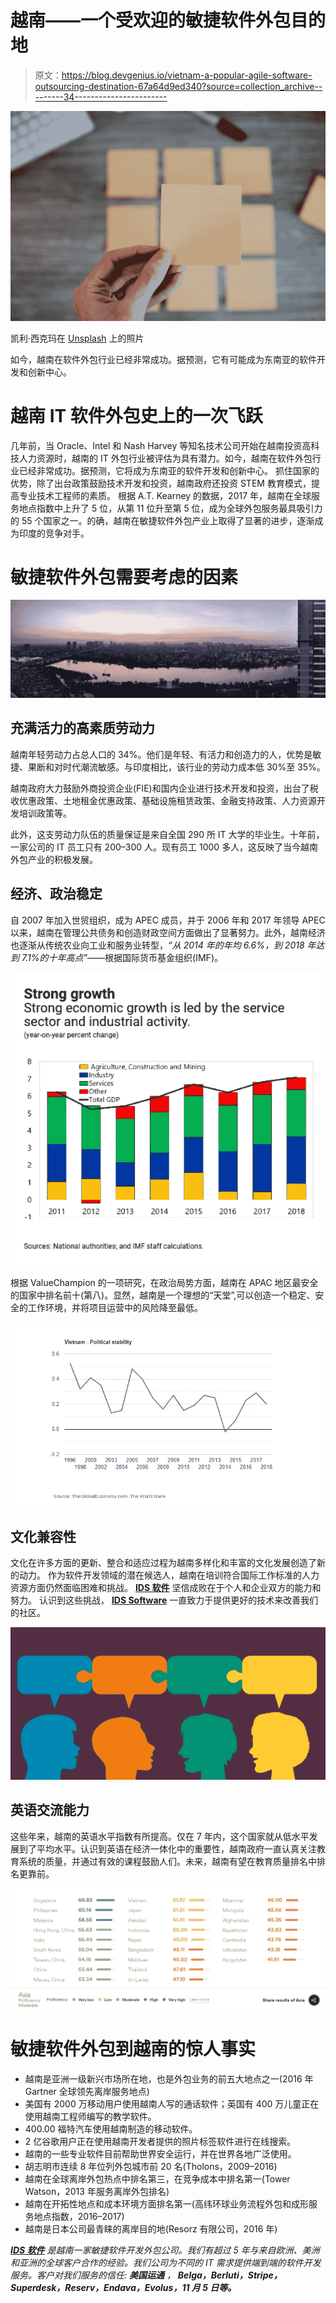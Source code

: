 # 越南——一个受欢迎的敏捷软件外包目的地

> 原文：<https://blog.devgenius.io/vietnam-a-popular-agile-software-outsourcing-destination-67a64d9ed340?source=collection_archive---------34----------------------->

![](img/efac14335b2b938cba1169f0ee126814.png)

凯利·西克玛在 [Unsplash](https://unsplash.com?utm_source=medium&utm_medium=referral) 上的照片

如今，越南在软件外包行业已经非常成功。据预测，它有可能成为东南亚的软件开发和创新中心。

# 越南 IT 软件外包史上的一次飞跃

几年前，当 Oracle、Intel 和 Nash Harvey 等知名技术公司开始在越南投资高科技人力资源时，越南的 IT 外包行业被评估为具有潜力。如今，越南在软件外包行业已经非常成功。据预测，它将成为东南亚的软件开发和创新中心。
抓住国家的优势，除了出台政策鼓励技术开发和投资，越南政府还投资 STEM 教育模式，提高专业技术工程师的素质。
根据 A.T. Kearney 的数据，2017 年，越南在全球服务地点指数中上升了 5 位，从第 11 位升至第 5 位，成为全球外包服务最具吸引力的 55 个国家之一。的确，越南在敏捷软件外包产业上取得了显著的进步，逐渐成为印度的竞争对手。

# 敏捷软件外包需要考虑的因素

![](img/73f597a65555f20632d7206d083f224e.png)

## 充满活力的高素质劳动力

越南年轻劳动力占总人口的 34%。他们是年轻、有活力和创造力的人，优势是敏捷、果断和对时代潮流敏感。与印度相比，该行业的劳动力成本低 30%至 35%。

越南政府大力鼓励外商投资企业(FIE)和国内企业进行技术开发和投资，出台了税收优惠政策、土地租金优惠政策、基础设施租赁政策、金融支持政策、人力资源开发培训政策等。

此外，这支劳动力队伍的质量保证是来自全国 290 所 IT 大学的毕业生。十年前，一家公司的 IT 员工只有 200–300 人。现有员工 1000 多人，这反映了当今越南外包产业的积极发展。

## 经济、政治稳定

自 2007 年加入世贸组织，成为 APEC 成员，并于 2006 年和 2017 年领导 APEC 以来，越南在管理公共债务和创造财政空间方面做出了显著努力。此外，越南经济也逐渐从传统农业向工业和服务业转型，*“从 2014 年的年均 6.6%，到 2018 年达到 7.1%的十年高点”*——根据国际货币基金组织(IMF)。

![](img/0127b69d5640a8fc5813cec10cfb143e.png)

根据 ValueChampion 的一项研究，在政治局势方面，越南在 APAC 地区最安全的国家中排名前十(第八)。显然，越南是一个理想的“天堂”,可以创造一个稳定、安全的工作环境，并将项目运营中的风险降至最低。

![](img/88d40a02ba3e3727b8a122559aed1ffa.png)

## 文化兼容性

文化在许多方面的更新、整合和适应过程为越南多样化和丰富的文化发展创造了新的动力。
作为软件开发领域的潜在候选人，越南在培训符合国际工作标准的人力资源方面仍然面临困难和挑战。 [**IDS 软件**](http://idsoftware.biz/about-us) 坚信成败在于个人和企业双方的能力和努力。
认识到这些挑战， [**IDS Software**](http://idsoftware.biz/about-us) 一直致力于提供更好的技术来改善我们的社区。

![](img/326fc1f27b9a879dfc5e879c61b26694.png)

## 英语交流能力

这些年来，越南的英语水平指数有所提高。仅在 7 年内，这个国家就从低水平发展到了平均水平。认识到英语在经济一体化中的重要性，越南政府一直认真关注教育系统的质量，并通过有效的课程鼓励人们。未来，越南有望在教育质量排名中排名更靠前。

![](img/cba5802c0b5e03f33de6a7db1a220b56.png)

# 敏捷软件外包到越南的惊人事实

*   越南是亚洲一级新兴市场所在地，也是外包业务的前五大地点之一(2016 年 Gartner 全球领先离岸服务地点)
*   美国有 2000 万移动用户使用越南人写的通话软件；英国有 400 万儿童正在使用越南工程师编写的教学软件。
*   400.00 福特汽车使用越南制造的移动软件。
*   2 亿谷歌用户正在使用越南开发者提供的照片标签软件进行在线搜索。
*   越南的一些专业软件目前帮助世界安全运行，并在世界各地广泛使用。
*   胡志明市连续 8 年位列外包城市前 20 名(Tholons，2009–2016)
*   越南在全球离岸外包热点中排名第三，在竞争成本中排名第一(Tower Watson，2013 年服务离岸外包排名)
*   越南在开拓性地点和成本环境方面排名第一(高纬环球业务流程外包和成形服务地点指数，2016–2017)
*   越南是日本公司最青睐的离岸目的地(Resorz 有限公司，2016 年)

[***IDS 软件***](http://idsoftware.biz) *是越南一家敏捷软件开发外包公司。我们有超过 5 年与来自欧洲、美洲和亚洲的全球客户合作的经验。我们公司为不同的 IT 需求提供端到端的软件开发服务。客户对我们服务的信任:* ***美国运通*** *，* ***Belga，Berluti，Stripe，Superdesk，Reserv，Endava，Evolus，11 月 5 日等。***